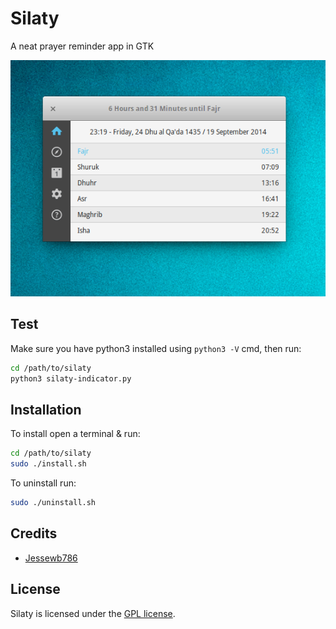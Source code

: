 Silaty
======

A neat prayer reminder app in GTK

![screenshot](screenshots/Silaty.png)

## Test

Make sure you have python3 installed using `python3 -V` cmd, then run: 
```bash
cd /path/to/silaty
python3 silaty-indicator.py
```

## Installation

To install open a terminal & run: 
```bash
cd /path/to/silaty
sudo ./install.sh
```

To uninstall run:
```bash
sudo ./uninstall.sh
```

## Credits

- [Jessewb786](https://github.com/Jessewb786)

## License

Silaty is licensed under the [GPL license](LICENSE).
